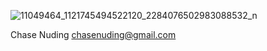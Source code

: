 ![11049464_1121745494522120_2284076502983088532_n](https://cloud.githubusercontent.com/assets/16908136/12598743/c4e15c78-c451-11e5-9c3d-a7255a4a9b1e.jpg)

Chase Nuding
chasenuding@gmail.com
